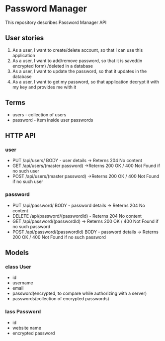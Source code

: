 # Password Manager

This repository describes Password Manager API

## User stories

1. As a user, I want to create/delete account, so that I can use this application
2. As a user, I want to add/remove password, so that it is saved(in encrypted form) /deleted in a database
3. As a user, I want to update the password, so that it updates in the database
4. As a user, I want to get my password, so that application decrypt it with my key and provides me with it

## Terms

- users - collection of users
- password - item inside user passwords

## HTTP API

### user

- PUT /api/users/ BODY - user details -> Reterns 204 No content
- GET /api/users/(master password) ->Reterns 200 OK / 400 Not Found if no such user
- POST /api/users/(master password) ->Reterns 200 OK / 400 Not Found if no such user

### password

- PUT /api/password/ BODY - password details -> Reterns 204 No content
- DELETE /api/password/(passwordId) - Reterns 204 No content
- GET /api/password/(passwordId) -> Reterns 200 OK / 400 Not Found if no such password 
- POST /api/password/(passwordId) BODY - password details -> Reterns 200 OK / 400 Not Found if no such password

## Models

### class User

- id
- username
- email
- password(encrypted, to compare while authorizing with a server)
- passwords(collection of encrypted passwords)

### lass Password

- id
- website name
- encrypted password

